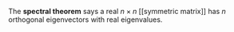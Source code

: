 The **spectral theorem** says a real $n\times n$ [[symmetric matrix]] has $n$ orthogonal eigenvectors with real eigenvalues.